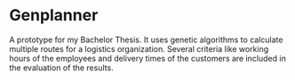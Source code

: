 # Genplanner
A prototype for my Bachelor Thesis. It uses genetic algorithms to calculate multiple routes for a logistics organization. Several criteria like working hours of the employees and delivery times of the customers are included in the evaluation of the results. 
